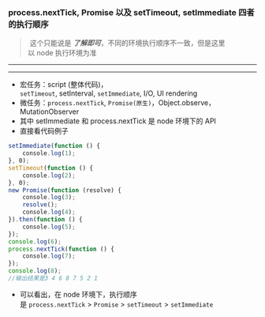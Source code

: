 ### process.nextTick, Promise 以及 setTimeout, setImmediate 四者的执行顺序

> 这个只能说是 ***了解即可***，不同的环境执行顺序不一致，但是这里以 node 执行环境为准

---
---

- 宏任务：script (整体代码)，`setTimeout`, setInterval, `setImmediate`, I/O, UI rendering
- 微任务：`process.nextTick`, `Promise(原生)`，Object.observe，MutationObserver
- 其中 setImmediate 和 process.nextTick 是 node 环境下的 API
- 直接看代码例子

```js
setImmediate(function () {
    console.log(1);
}, 0);
setTimeout(function () {
    console.log(2);
}, 0);
new Promise(function (resolve) {
    console.log(3);
    resolve();
    console.log(4);
}).then(function () {
    console.log(5);
});
console.log(6);
process.nextTick(function () {
    console.log(7);
});
console.log(8);
//输出结果是3 4 6 8 7 5 2 1
```

- 可以看出，在 node 环境下，执行顺序是 `process.nextTick` > `Promise` > `setTimeout` > `setImmediate`